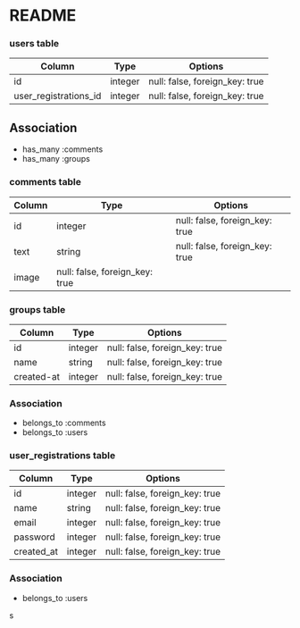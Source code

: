 # README

### users table
|Column|Type|Options|
|------|----|-------|
|id|integer|null: false, foreign_key: true|
|user_registrations_id|integer|null: false, foreign_key: true|

## Association
- has_many :comments
- has_many :groups

### comments table
|Column|Type|Options|
|------|----|-------|
|id|integer|null: false, foreign_key: true|
|text|string|null: false, foreign_key: true|
|image|null: false, foreign_key: true|


### groups table
|Column|Type|Options|
|------|----|-------|
|id|integer|null: false, foreign_key: true|
|name|string|null: false, foreign_key: true|
|created-at|integer|null: false, foreign_key: true|

### Association
- belongs_to :comments
- belongs_to :users

### user_registrations table
|Column|Type|Options|
|------|----|-------|
|id|integer|null: false, foreign_key: true|
|name|string|null: false, foreign_key: true|
|email|integer|null: false, foreign_key: true|
|password|integer|null: false, foreign_key: true|
|created_at|integer|null: false, foreign_key: true|


### Association
- belongs_to :users

s